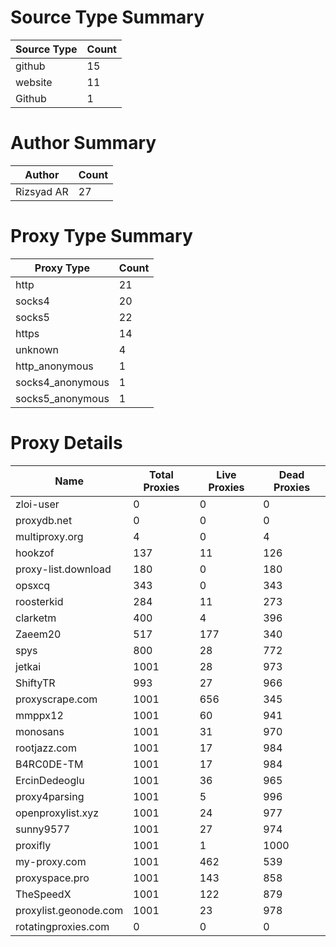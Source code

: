 # Source Type Summary

| Source Type | Count |
|-------------|-------|
| github | 15 |
| website | 11 |
| Github | 1 |


# Author Summary

| Author | Count |
|--------|-------|
| Rizsyad AR | 27 |


# Proxy Type Summary

| Proxy Type | Count |
|------------|-------|
| http | 21 |
| socks4 | 20 |
| socks5 | 22 |
| https | 14 |
| unknown | 4 |
| http_anonymous | 1 |
| socks4_anonymous | 1 |
| socks5_anonymous | 1 |


# Proxy Details

| Name | Total Proxies | Live Proxies | Dead Proxies |
|------|---------------|--------------|---------------|
| zloi-user | 0 | 0 | 0 |
| proxydb.net | 0 | 0 | 0 |
| multiproxy.org | 4 | 0 | 4 |
| hookzof | 137 | 11 | 126 |
| proxy-list.download | 180 | 0 | 180 |
| opsxcq | 343 | 0 | 343 |
| roosterkid | 284 | 11 | 273 |
| clarketm | 400 | 4 | 396 |
| Zaeem20 | 517 | 177 | 340 |
| spys | 800 | 28 | 772 |
| jetkai | 1001 | 28 | 973 |
| ShiftyTR | 993 | 27 | 966 |
| proxyscrape.com | 1001 | 656 | 345 |
| mmppx12 | 1001 | 60 | 941 |
| monosans | 1001 | 31 | 970 |
| rootjazz.com | 1001 | 17 | 984 |
| B4RC0DE-TM | 1001 | 17 | 984 |
| ErcinDedeoglu | 1001 | 36 | 965 |
| proxy4parsing | 1001 | 5 | 996 |
| openproxylist.xyz | 1001 | 24 | 977 |
| sunny9577 | 1001 | 27 | 974 |
| proxifly | 1001 | 1 | 1000 |
| my-proxy.com | 1001 | 462 | 539 |
| proxyspace.pro | 1001 | 143 | 858 |
| TheSpeedX | 1001 | 122 | 879 |
| proxylist.geonode.com | 1001 | 23 | 978 |
| rotatingproxies.com | 0 | 0 | 0 |
